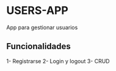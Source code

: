 # USERS-APP

App para gestionar usuarios

## Funcionalidades

1- Registrarse
2- Login y logout
3- CRUD
